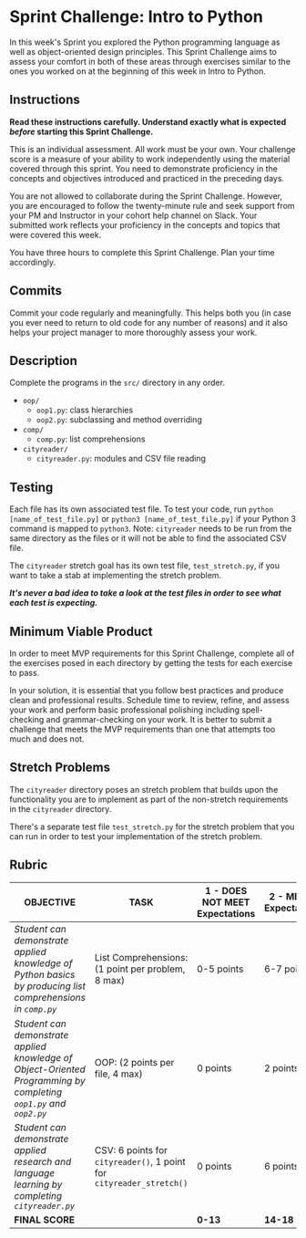 # Sprint Challenge: Intro to Python

In this week's Sprint you explored the Python programming language as well as
object-oriented design principles. This Sprint Challenge aims to assess your
comfort in both of these areas through exercises similar to the ones you worked
on at the beginning of this week in Intro to Python.

## Instructions

**Read these instructions carefully. Understand exactly what is expected
_before_ starting this Sprint Challenge.**

This is an individual assessment. All work must be your own. Your challenge
score is a measure of your ability to work independently using the material
covered through this sprint. You need to demonstrate proficiency in the concepts
and objectives introduced and practiced in the preceding days.

You are not allowed to collaborate during the Sprint Challenge. However, you are
encouraged to follow the twenty-minute rule and seek support from your PM and
Instructor in your cohort help channel on Slack. Your submitted work reflects
your proficiency in the concepts and topics that were covered this week.

You have three hours to complete this Sprint Challenge. Plan your time
accordingly.

## Commits

Commit your code regularly and meaningfully. This helps both you (in case you
ever need to return to old code for any number of reasons) and it also helps
your project manager to more thoroughly assess your work.

## Description

Complete the programs in the `src/` directory in any order.

-  `oop/`
   -  `oop1.py`: class hierarchies
   -  `oop2.py`: subclassing and method overriding
-  `comp/`
   -  `comp.py`: list comprehensions
-  `cityreader/`
   -  `cityreader.py`: modules and CSV file reading

## Testing

Each file has its own associated test file. To test your code, run
`python [name_of_test_file.py]` or `python3 [name_of_test_file.py]` if your
Python 3 command is mapped to `python3`. Note: `cityreader` needs to be run from
the same directory as the files or it will not be able to find the associated
CSV file.

The `cityreader` stretch goal has its own test file, `test_stretch.py`, if you
want to take a stab at implementing the stretch problem.

**_It's never a bad idea to take a look at the test files in order to see what
each test is expecting._**

## Minimum Viable Product

In order to meet MVP requirements for this Sprint Challenge, complete all of the
exercises posed in each directory by getting the tests for each exercise to
pass.

In your solution, it is essential that you follow best practices and produce
clean and professional results. Schedule time to review, refine, and assess your
work and perform basic professional polishing including spell-checking and
grammar-checking on your work. It is better to submit a challenge that meets the
MVP requirements than one that attempts too much and does not.

## Stretch Problems

The `cityreader` directory poses an stretch problem that builds upon the
functionality you are to implement as part of the non-stretch requirements in
the `cityreader` directory.

There's a separate test file `test_stretch.py` for the stretch problem that you
can run in order to test your implementation of the stretch problem.

## Rubric

| OBJECTIVE                                                                                                        | TASK                                                                 | 1 - DOES NOT MEET Expectations | 2 - MEETS Expectations | 3 - EXCEEDS Expectations | SCORE |
| ---------------------------------------------------------------------------------------------------------------- | -------------------------------------------------------------------- | ------------------------------ | ---------------------- | ------------------------ | ----- |
| _Student can demonstrate applied knowledge of Python basics by producing list comprehensions in `comp.py`_       | List Comprehensions: (1 point per problem, 8 max)                    | 0-5 points                     | 6-7 points             | 8 points                 |       |
| _Student can demonstrate applied knowledge of Object-Oriented Programming by completing `oop1.py` and `oop2.py`_ | OOP: (2 points per file, 4 max)                                      | 0 points                       | 2 points               | 4 points                 |       |
| _Student can demonstrate applied research and language learning by completing `cityreader.py`_                   | CSV: 6 points for `cityreader()`, 1 point for `cityreader_stretch()` | 0 points                       | 6 points               | 7 points                 |       |
| **FINAL SCORE**                                                                                                  |                                                                      | **0-13**                       | **14-18**              | **19**                   |       |
